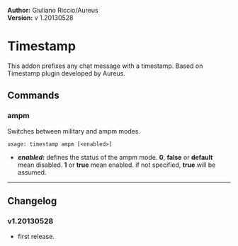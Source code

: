 **Author:** Giuliano Riccio/Aureus  
**Version:** v 1.20130528

# Timestamp #
This addon prefixes any chat message with a timestamp.
Based on Timestamp plugin developed by Aureus.

## Commands ##
### ampm ###
Switches between military and ampm modes.

```
usage: timestamp ampm [<enabled>]
```
* **_enabled_:** defines the status of the ampm mode. **0**, **false** or **default** mean disabled. **1** or **true** mean enabled. if not specified, **true** will be assumed.

----

## Changelog ##

### v1.20130528 ###
* first release.
